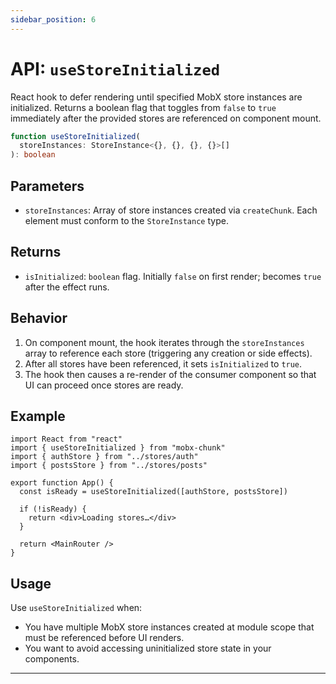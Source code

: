 ```yaml
---
sidebar_position: 6
---
```


# API: `useStoreInitialized`

React hook to defer rendering until specified MobX store instances are initialized. Returns a boolean flag that toggles from `false` to `true` immediately after the provided stores are referenced on component mount.

```ts
function useStoreInitialized(
  storeInstances: StoreInstance<{}, {}, {}, {}>[]
): boolean
```

## Parameters

* `storeInstances`: Array of store instances created via `createChunk`. Each element must conform to the `StoreInstance` type.

## Returns

* `isInitialized`: `boolean` flag. Initially `false` on first render; becomes `true` after the effect runs.

## Behavior

1. On component mount, the hook iterates through the `storeInstances` array to reference each store (triggering any creation or side effects).
2. After all stores have been referenced, it sets `isInitialized` to `true`.
3. The hook then causes a re-render of the consumer component so that UI can proceed once stores are ready.

## Example

```tsx
import React from "react"
import { useStoreInitialized } from "mobx-chunk"
import { authStore } from "../stores/auth"
import { postsStore } from "../stores/posts"

export function App() {
  const isReady = useStoreInitialized([authStore, postsStore])

  if (!isReady) {
    return <div>Loading stores…</div>
  }

  return <MainRouter />
}
```

## Usage

Use `useStoreInitialized` when:

* You have multiple MobX store instances created at module scope that must be referenced before UI renders.
* You want to avoid accessing uninitialized store state in your components.

---
